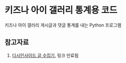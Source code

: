 # 키즈나 아이 갤러리 통계용 코드
키즈나 아이 갤러리 게시글과 댓글 통계를 내는 Python 프로그램


## 참고자료
1. [디시인사이드 글 수집기](https://botan.tistory.com/53), 링크 만료됨

